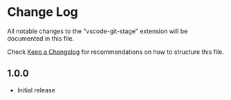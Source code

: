 # Change Log

All notable changes to the "vscode-git-stage" extension will be documented in this file.

Check [Keep a Changelog](http://keepachangelog.com/) for recommendations on how to structure this file.

## 1.0.0

- Initial release
